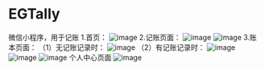 # EGTally
微信小程序，用于记账
1.首页：
![image](https://github.com/zhiqiu617/EGTally/assets/67064239/0d1b4487-1323-406e-be46-4ae101ba15eb)
2.记账页面：
![image](https://github.com/zhiqiu617/EGTally/assets/67064239/593f2fc7-7e1e-4b4c-8e8c-9a1276e741e0)
![image](https://github.com/zhiqiu617/EGTally/assets/67064239/a1416f72-afb5-472b-bec1-1723deefb5b1)
3.账本页面：
（1）无记账记录时：
![image](https://github.com/zhiqiu617/EGTally/assets/67064239/7dc7c0af-77bd-4185-aeef-1b3ca32742c4)
（2）有记账记录时：
![image](https://github.com/zhiqiu617/EGTally/assets/67064239/2085ae4a-398b-40b8-9f02-5c3dc352335a)
![image](https://github.com/zhiqiu617/EGTally/assets/67064239/1fea8052-44dd-4819-bcf4-adb90729291f)
![image](https://github.com/zhiqiu617/EGTally/assets/67064239/f590841b-8f0e-4f70-9242-b46f1ed0cea3)
个人中心页面
![image](https://github.com/zhiqiu617/EGTally/assets/67064239/2b707c3f-c3ba-4ef0-a957-90f1af5e767f)
